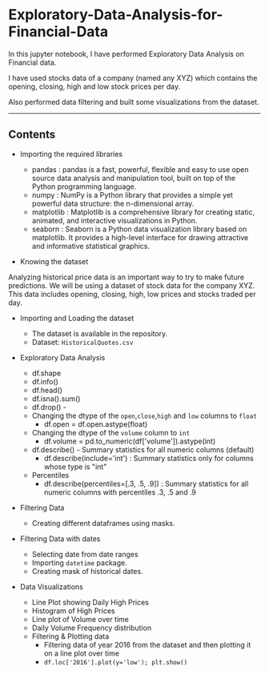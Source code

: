 # Exploratory-Data-Analysis-for-Financial-Data

In this jupyter notebook, I have performed Exploratory Data Analysis on Financial data.

I have used stocks data of a company (named any XYZ) which contains the opening, closing, high and low stock prices per day.

Also performed data filtering and built some visualizations from the dataset.

---

## Contents

  - Importing the required libraries
    - pandas : pandas is a fast, powerful, flexible and easy to use open source data analysis and manipulation tool,
built on top of the Python programming language.
    - numpy : NumPy is a Python library that provides a simple yet powerful data structure: the n-dimensional array.
    - matplotlib : Matplotlib is a comprehensive library for creating static, animated, and interactive visualizations in Python.
    - seaborn : Seaborn is a Python data visualization library based on matplotlib. It provides a high-level interface for drawing attractive and informative statistical graphics.
    
  - Knowing the dataset
  
  Analyzing historical price data is an important way to try to make future predictions. We will be using a dataset of stock data for the company XYZ. This data includes opening, closing, high, low prices and stocks traded per day.
  
  - Importing and Loading the dataset
    - The dataset is available in the repository.
    - Dataset: `HistoricalQuotes.csv`
        
  - Exploratory Data Analysis
    - df.shape
    - df.info()
    - df.head()
    - df.isna().sum()
    - df.drop() -
    - Changing the dtype of the `open`,`close`,`high` and `low` columns to `float`
      - df.open = df.open.astype(float)
    - Changing the dtype of the `volume` column to `int`
      - df.volume = pd.to_numeric(df['volume']).astype(int)
    - df.describe() - Summary statistics for all numeric columns (default)
      - df.describe(include='int') : Summary statistics only for columns whose type is "int"
    - Percentiles
      - df.describe(percentiles=[.3, .5, .9]) : Summary statistics for all numeric columns with percentiles .3, .5 and .9
  
  - Filtering Data 
    - Creating different dataframes using masks.
  
  - Filtering Data with dates
    - Selecting date from date ranges
    - Importing `datetime` package.
    - Creating mask of historical dates.
    
  - Data Visualizations
    - Line Plot showing Daily High Prices
    - Histogram of High Prices
    - Line plot of Volume over time
    - Daily Volume Frequency distribution
    - Filtering & Plotting data
      - Filtering data of year 2016 from the dataset and then plotting it on a line plot over time
      - `df.loc['2016'].plot(y='low'); plt.show()`
